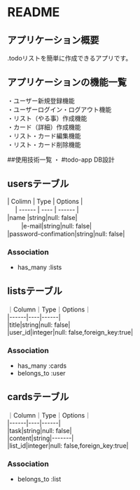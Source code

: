 # README

## アプリケーション概要
.todoリストを簡単に作成できるアプリです。

## アプリケーションの機能一覧
・ユーザー新規登録機能<br>
・ユーザーログイン・ログアウト機能<br>
・リスト（やる事）作成機能<br>
・カード（詳細）作成機能<br>
・リスト・カード編集機能<br>
・リスト・カード削除機能<br>

##使用技術一覧
・
#todo-app DB設計

##  usersテーブル  

| Colimn | Type | Options |<br>　
| ------ | ---- | ------ |<br>
|name |string|null: false|<br>　　
|e-mail|string|null: false|<br>
|password-confimation|string|null: false|<br>

### Association
- has_many :lists

## listsテーブル
｜Column｜Type｜Options｜<br>
|------|----|------|<br>
|title|string|null: false|<br>
|user_id|integer|null: false,foreign_key:true|<br>

### Association
- has_many :cards<br>
- belongs_to :user<br>


## cardsテーブル
｜Column｜Type｜Options｜<br>
|------|----|------|<br>
|task|string|null: false|<br>
|content|string|-------|<br>
|list_id|integer|null: false,foreign_key:true|<br>

### Association
- belongs_to :list
